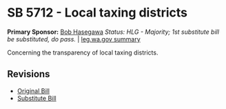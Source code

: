 # SB 5712 - Local taxing districts
**Primary Sponsor:** [Bob Hasegawa](/person/leg/bob.hasegawa.md)
*Status: HLG - Majority; 1st substitute bill be substituted, do pass.* | [leg.wa.gov summary](https://app.leg.wa.gov/billsummary?BillNumber=5712&Year=2021)

Concerning the transparency of local taxing districts.

## Revisions
* [Original Bill](1/)
* [Substitute Bill](S/)